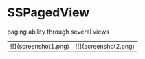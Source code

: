 SSPagedView
===========

paging ability through several views

<table><tr><td>
![](screenshot1.png)
</td><td>
![](screenshot2.png)
</td></tr></table>
